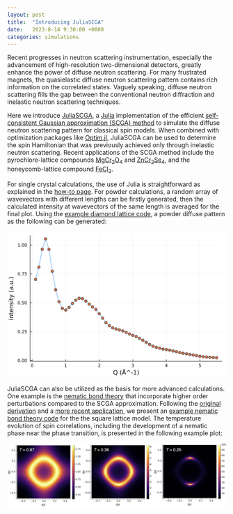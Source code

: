 ```yaml
---
layout: post
title:  "Introducing JuliaSCGA"
date:   2023-8-14 9:30:00 +0800
categories: simulations
---
```

Recent progresses in neutron scattering instrumentation, especially the advancement of high-resolution two-dimensional detectors, greatly enhance the power of diffuse neutron scattering. For many frustrated magnets, the quasielastic diffuse neutron scattering pattern contains rich information on the correlated states. Vaguely speaking, diffuse neutron scattering fills the gap between the conventional neutron diffraction and inelastic neutron scattering techniques. 

Here we introduce [JuliaSCGA](https://github.com/moon-dust/JuliaSCGA.jl), a [Julia](https://julialang.org) implementation of the efficient [self-consistent Gaussian approximation (SCGA) method](https://link.aps.org/doi/10.1103/PhysRevB.53.11593) to simulate the diffuse neutron scattering pattern for classical spin models. When combined with optimization packages like [Optim.jl](https://github.com/JuliaNLSolvers/Optim.jl/), JuliaSCGA can be used to determine the spin Hamiltonian that was previously achieved only through inelastic neutron scattering. Recent applications of the SCGA method include the pyrochlore-lattice compounds [MgCr<sub>2</sub>O<sub>4</sub>](https://link.aps.org/doi/10.1103/PhysRevLett.122.097201) and [ZnCr<sub>2</sub>Se<sub>4</sub>](https://link.aps.org/doi/10.1103/PhysRevLett.129.237202), and the honeycomb-lattice compound [FeCl<sub>3</sub>](https://link.aps.org/doi/10.1103/PhysRevLett.128.227201).

For single crystal calculations, the use of Julia is straightforward as explained in the [how-to page](https://github.com/moon-dust/JuliaSCGA.jl). For powder calculations, a random array of wavevectors with different lengths can be firstly generated, then the calculated intensity at wavevectors of the same length is averaged for the final plot. Using the [example diamond lattice code](https://github.com/moon-dust/JuliaSCGA.jl/blob/main/examples/diamond_powder.jl), a powder diffuse pattern as the following can be generated:

![](/assets/images/diamond_powder.png)

JuliaSCGA can also be utilized as the basis for more advanced calculations. One example is the [nematic bond theory](https://link.aps.org/doi/10.1103/PhysRevB.99.174404) that incorporate higher order perturbations compared to the SCGA approximation. Following the [original derivation](https://link.aps.org/doi/10.1103/PhysRevLett.119.157202) and a [more recent application](https://journals.aps.org/prb/abstract/10.1103/PhysRevB.106.L220410), we present an [example nematic bond theory code](https://github.com/moon-dust/JuliaSCGA.jl/blob/main/examples/square_nematic.jl) for the the square lattice model. The temperature evolution of spin correlations, including the development of a nematic phase near the phase transition, is presented in the following example plot:

![](/assets/images/nematic_bond_theory.png)
